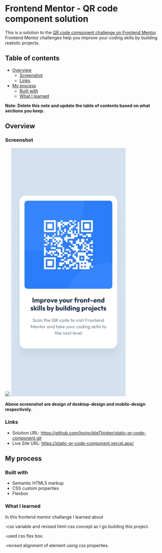 # Frontend Mentor - QR code component solution

This is a solution to the [QR code component challenge on Frontend Mentor](https://www.frontendmentor.io/challenges/qr-code-component-iux_sIO_H). Frontend Mentor challenges help you improve your coding skills by building realistic projects.

## Table of contents

- [Overview](#overview)
  - [Screenshot](#screenshot)
  - [Links](#links)
- [My process](#my-process)
  - [Built with](#built-with)
  - [What I learned](#what-i-learned)

**Note: Delete this note and update the table of contents based on what sections you keep.**

## Overview

### Screenshot

![](/design/desktop-design.jpg)
![](/design/mobile-design.jpg)

**Above screenshot are design of desktop-design and mobile-design respectively.**

### Links

- Solution URL: https://github.com/InvincibleThinker/static-qr-code-component.git
- Live Site URL: https://static-qr-code-component.vercel.app/

## My process

### Built with

- Semantic HTML5 markup
- CSS custom properties
- Flexbox

### What I learned

In this frontend mentor challange I learned about

-css variable and revised html-css concept as I go building this project.

-used css flex box.

-revised alignment of element using css properties.
